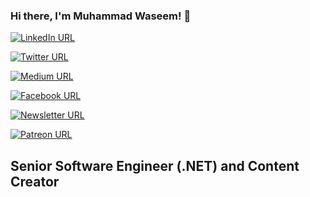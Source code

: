 ### Hi there, I'm Muhammad Waseem! 👋 


[![LinkedIn URL](https://img.shields.io/static/v1?color=blue&label=linkedin&logo=linkedin&logoColor=white&style=for-the-badge&message=Connect)](https://www.linkedin.com/in/mwaseemzakir)

[![Twitter URL](https://img.shields.io/static/v1?color=blue&label=twitter&logo=twitter&logoColor=white&style=for-the-badge&message=Follow)](https://twitter.com/mwaseemzakir)

[![Medium URL](https://img.shields.io/static/v1?color=blue&label=Medium&logo=Medium&logoColor=white&style=for-the-badge&message=Follow)](https://medium.com/@mwaseemzakir)

[![Facebook URL](https://img.shields.io/static/v1?color=blue&label=Facebook&logo=Facebook&logoColor=white&style=for-the-badge&message=Like)](https://web.facebook.com/IamMuhammadWaseemZakir)

[![Newsletter URL](https://img.shields.io/static/v1?color=blue&label=Newsletter&logo=Substack&logoColor=white&style=for-the-badge&message=Subscribe)](https://mwaseemzakir.substack.com/)

[![Patreon URL](https://img.shields.io/static/v1?color=blue&label=Patreon&logo=Patreon&logoColor=white&style=for-the-badge&message=Become-Patreon)](https://www.patreon.com/mwaseemzakir)



## Senior Software Engineer (.NET) and Content Creator


